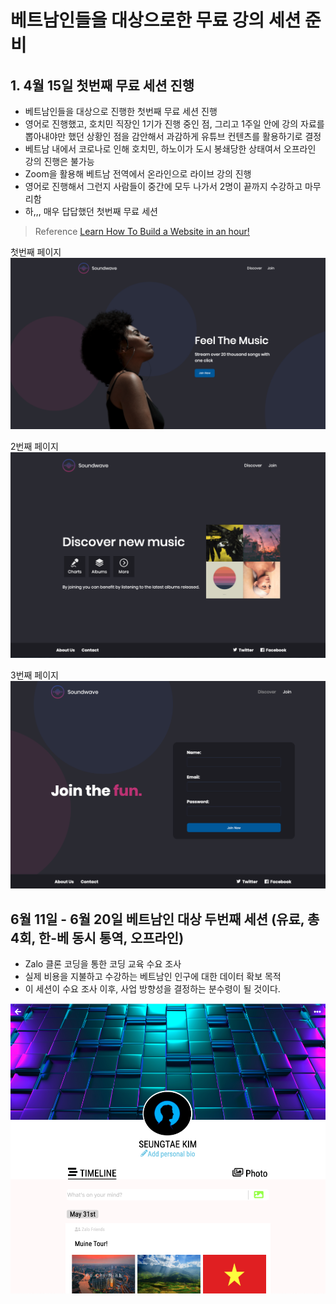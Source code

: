 # 베트남인들을 대상으로한 무료 강의 세션 준비

## 1. 4월 15일 첫번째 무료 세션 진행

- 베트남인들을 대상으로 진행한 첫번째 무료 세션 진행
- 영어로 진행했고, 호치민 직장인 1기가 진행 중인 점, 그리고 1주일 안에 강의 자료를 뽑아내야만 했던 상황인 점을 감안해서 과감하게 유튜브 컨텐츠를 활용하기로 결정
- 베트남 내에서 코로나로 인해 호치민, 하노이가 도시 봉쇄당한 상태여서 오프라인 강의 진행은 불가능
- Zoom을 활용해 베트남 전역에서 온라인으로 라이브 강의 진행
- 영어로 진행해서 그런지 사람들이 중간에 모두 나가서 2명이 끝까지 수강하고 마무리함
- 하,,, 매우 답답했던 첫번째 무료 세션

> Reference
> [Learn How To Build a Website in an hour!](https://youtu.be/RZ-Oe4_Ew7g)

첫번째 페이지
![Spotify](./spotify/index.png)

2번째 페이지
![Spotify](./spotify/discover.png)

3번째 페이지
![Spotify](./spotify/join.png)

## 6월 11일 - 6월 20일 베트남인 대상 두번째 세션 (유료, 총 4회, 한-베 동시 통역, 오프라인)

- Zalo 클론 코딩을 통한 코딩 교육 수요 조사
- 실제 비용을 지불하고 수강하는 베트남인 인구에 대한 데이터 확보 목적
- 이 세션이 수요 조사 이후, 사업 방향성을 결정하는 분수령이 될 것이다.

![Profile](./zalo/profile.png)
